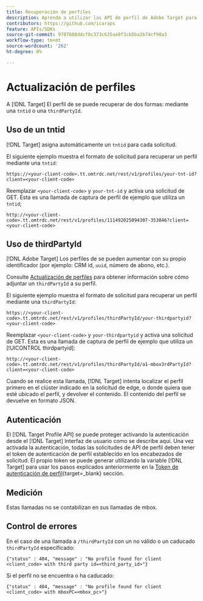 ```yaml
---
title: Recuperación de perfiles
description: Aprenda a utilizar las API de perfil de Adobe Target para recuperar datos de visitantes que utilizar en [!DNL Target].
contributors: https://github.com/icaraps
feature: APIs/SDKs
source-git-commit: 9707680ddcf0c373c635aa9f3cb5ba1b74cf90a3
workflow-type: tm+mt
source-wordcount: '262'
ht-degree: 0%

---
```


# Actualización de perfiles

A [!DNL Target] El perfil de se puede recuperar de dos formas: mediante una `tntid` o una `thirdPartyId`.

## Uso de un tntid

[!DNL Target] asigna automáticamente un `tntid` para cada solicitud.

El siguiente ejemplo muestra el formato de solicitud para recuperar un perfil mediante una `tntid`:

```
https://<your-client-code>.tt.omtrdc.net/rest/v1/profiles/your-tnt-id?client=<your-client-code>
```

Reemplazar `<your-client-code>` y `your-tnt-id` y activa una solicitud de GET. Esta es una llamada de captura de perfil de ejemplo que utiliza un `tntid`;

```
http://<your-client-code>.tt.omtrdc.net/rest/v1/profiles/111492025094307-353046?client=<your-client-code>
```

## Uso de thirdPartyId

[!DNL Adobe Target] Los perfiles de se pueden aumentar con su propio identificador (por ejemplo: CRM id, `uuid`, número de abono, etc.).

Consulte [Actualización de perfiles](/help/dev/administer/profile-api/profile-api-overview.md) para obtener información sobre cómo adjuntar un `thirdPartyId` a su perfil.

El siguiente ejemplo muestra el formato de solicitud para recuperar un perfil mediante una `thirdPartyId`:

```
https://<your-client-code>.tt.omtrdc.net/rest/v1/profiles/thirdPartyId/your-thirdpartyid?<your-client-code>
```

Reemplazar `<your-client-code>` y `your-thirdpartyid` y activa una solicitud de GET. Esta es una llamada de captura de perfil de ejemplo que utiliza un [!UICONTROL thirdpartyid]:

```
http://<your-client-code>.tt.omtrdc.net/rest/v1/profiles/thirdPartyId/a1-mbox3rdPartyId?client=<your-client-code>
```

Cuando se realice esta llamada, [!DNL Target] intenta localizar el perfil primero en el clúster indicado en la solicitud de edge, o donde quiera que esté ubicado el perfil, y devolver el contenido. El contenido del perfil se devuelve en formato JSON.

## Autenticación

El [!DNL Target Profile API] se puede proteger activando la autenticación desde el [!DNL Target] Interfaz de usuario como se describe aquí. Una vez activada la autenticación, todas las solicitudes de API de perfil deben tener el token de autenticación de perfil establecido en los encabezados de solicitud. El propio token se puede generar utilizando la variable [!DNL Target] para usar los pasos explicados anteriormente en la [Token de autenticación de perfil](https://developers.adobetarget.com/api/#authentication-tokens){target=_blank} sección.

## Medición

Estas llamadas no se contabilizan en sus llamadas de mbox.

## Control de errores

En el caso de una llamada a `/thirdPartyId` con un no válido o un caducado `thirdPartyId` especificado:

```
{"status" : 404, "message" : "No profile found for client <client_code> with third party id=<third_party_id>"}
```

Si el perfil no se encuentra o ha caducado:

```
{"status" : 404, "message" : "No profile found for client <client_code> with mboxPC=<mbox_pc>"}
```
